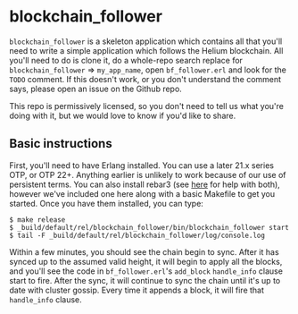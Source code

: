 blockchain_follower
=====

`blockchain_follower` is a skeleton application which contains all that you'll need to write a simple application which follows the Helium blockchain.  All you'll need to do is clone it, do a whole-repo search replace for `blockchain_follower` => `my_app_name`, open `bf_follower.erl` and look for the `TODO` comment.  If this doesn't work, or you don't understand the comment says, please open an issue on the Github repo.

This repo is permissively licensed, so you don't need to tell us what you're doing with it, but we would love to know if you'd like to share.

Basic instructions
-----
First, you'll need to have Erlang installed.  You can use a later 21.x series OTP, or OTP 22+.  Anything earlier is unlikely to work because of our use of persistent terms.  You can also install rebar3 (see [here](https://www.rebar3.org/docs/getting-started) for help with both), however we've included one here along with a basic Makefile to get you started.  Once you have them installed, you can type:

    $ make release
    $ _build/default/rel/blockchain_follower/bin/blockchain_follower start
    $ tail -F _build/default/rel/blockchain_follower/log/console.log

Within a few minutes, you should see the chain begin to sync.  After it has synced up to the assumed valid height, it will begin to apply all the blocks, and you'll see the code in `bf_follower.erl`'s `add_block` `handle_info` clause start to fire.  After the sync, it will continue to sync the chain until it's up to date with cluster gossip.  Every time it appends a block, it will fire that `handle_info` clause.
